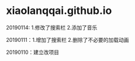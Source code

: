 # xiaolanqqai.github.io

20190114: 1.修改了搜索栏
          2.添加了音乐

20190111：1.增加了搜索栏
          2.删除了不必要的加载动画

20190110：建立改项目

